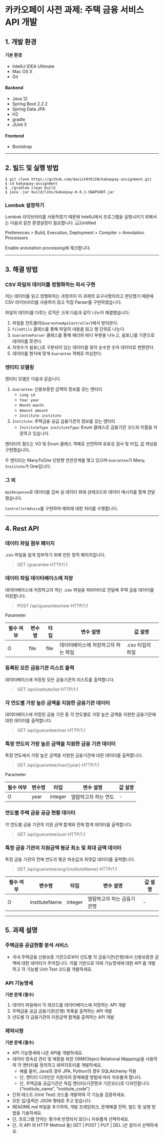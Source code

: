 # 카카오페이 사전 과제: 주택 금융 서비스 API 개발

## 1. 개발 환경

#### 기본 환경
* IntelliJ IDEA Ultimate
* Mac OS X
* Git

#### Backend
* Java 12
* Spring Boot 2.2.2
* Spring Data JPA
* H2
* gradle
* JUnit 5

#### Frontend
* Bootstrap

---

## 2. 빌드 및 실행 방법

    $ git clone https://github.com/dasistHYOJIN/kakaopay-assignment.git
    $ cd kakaopay-assignment
    $ ./gradlew clean build
    $ java -jar build/libs/kakaopay-0.0.1-SNAPSHOT.jar

### Lombok 설정하기
Lombok 라이브러리를 사용하였기 때문에 IntelliJ에서 프로그램을 실행시키기 위해서는 다음과 같은 환경설정이 필요합니다.
![Untitled](https://user-images.githubusercontent.com/25656510/70863387-0ef3df00-1f8b-11ea-94c7-42c1249de068.png)

Preferences > Build, Execution, Deployment > Compiler > Annotation Processors

Enable annotation processing에 체크합니다.

---

## 3. 해결 방법
### CSV 파일의 데이터를 정형화하는 파서 구현
저는 데이터를 읽고 정형화하는 과정까지 이 과제의 요구사항이라고 판단했기 때문에 CSV 라이브러리를 사용하지 않고 직접 Parser를 구현하였습니다.

파일의 데이터를 다루는 로직은 크게 다음과 같이 나누어 해결했습니다.
1. 파일을 컨트롤러(`GuaranteeApiController`)에서 받아온다.
2. `FileUtils` 클래스를 통해 파일의 내용을 읽고 행 단위로 나눈다.
3. `GuaranteeParser` 클래스를 통해 헤더와 바디 부분을 나누고, 쉼표(,)를 기준으로 데이터를 쪼갠다.
4. 자릿수가 쉼표(,)로 구분되어 있는 데이터를 찾아 순수한 숫자 데이터로 변환한다.
5. 데이터를 형식에 맞게 `Guarantee` 객체로 파싱한다.

### 엔티티 모델링
엔티티 모델은 다음과 같습니다.
1. `Guarantee`: 신용보증한 금액의 정보를 갖는 엔티티
    * `Long id`
    * `Year year`
    * `Month month`
    * `Amount amount`
    * `Institute institute`
2. `Institute`: 주택금융 공급 금융기관의 정보를 갖는 엔티티
    * `InstituteType instituteType`: Enum 클래스로 금융기관 코드와 이름을 저장하고 있습니다.

엔티티의 필드는 VO 및 Enum 클래스 객체로 선언하여 유효성 검사 및 타입, 값 캐싱을 구현했습니다.

두 엔티티는 ManyToOne 단방향 연관관계를 맺고 있으며 `Guarantee`가 Many, `Institute`가 One입니다.

### 그 외
`ApiResponse`로 데이터를 감싸 실 데이터 외에 상태코드와 데이터 메시지를 함께 전달했습니다.

`ControllerAdvice`를 구현하여 예외에 대한 처리를 수행합니다.

---

## 4. Rest API

### 데이터 파일 첨부 페이지
.csv 파일을 쉽게 첨부하기 위해 만든 정적 페이지입니다.

> GET /guarantee  HTTP/1.1

### 데이터 파일 데이터베이스에 저장
데이터베이스에 저장하고자 하는 .csv 파일을 파라미터로 전달해 주택 금융 데이터를 저장합니다.

> POST /api/guarantee/new  HTTP/1.1

Parameter

|필수 여부|변수명|타입|변수 설명|값 설명|
|---|---|---|---|---|
|O|file|file|데이터베이스에 저장하고자 하는 파일|.csv 타입의 파일|

### 등록된 모든 금융기관 리스트 출력
데이터베이스에 저장된 모든 금융기관의 리스트를 출력합니다.

> GET /api/institute/list HTTP/1.1

### 각 연도별 가장 높은 금액을 지원한 금융기관 데이터
데이터베이스에 저장된 금융 기관 중 각 연도별로 가장 높은 금액을 지원한 금융기관에 대한 데이터를 출력합니다.

> GET /api/guarantee/max HTTP/1.1

### 특정 연도의 가장 높은 금액을 지원한 금융 기관 데이터
특정 연도에서 가장 높은 금액을 지원한 금융기관에 대한 데이터를 출력합니다.

> GET /api/guarantee/max/{year} HTTP/1.1

Parameter

|필수 여부|변수명|타입|변수 설명|값 설명|
|---|---|---|---|---|
|O|year|integer|열람하고자 하는 연도|-|

### 연도별 주택 금융 공급 현황 데이터
각 연도별 금융 기관의 지원 금액 합계와 전체 합계 데이터를 출력합니다.

> GET /api/guarantee/sum HTTP/1.1

### 특정 금융 기관의 지원금액 평균 최소 및 최대 금액 데이터
특정 금융 기관의 전체 연도의 평균 최솟값과 최댓값 데이터를 출력합니다.

> GET /api/guarantee/avg/{instituteName} HTTP/1.1

|필수 여부|변수명|타입|변수 설명|값 설명|
|---|---|---|---|---|
|O|instituteName|integer|열람하고자 하는 금융기관명|-|

---

## 5. 과제 설명
### 주택금융 공급현황 분석 서비스
* 국내 주택금융 신용보증 기관으로부터 년도별 각 금융기관(은행)에서 신용보증한 금액에 대한 데이터가 주어집니다. 이를 기반으로 아래 기능명세에 대한 API 를 개발하고 각 기능별 Unit Test 코드를 개발하세요.

### API 기능명세
**기본 문제 (필수)**
1. 데이터 파일에서 각 레코드를 데이터베이스에 저장하는 API 개발
2. 주택금융 공급 금융기관(은행) 목록을 출력하는 API 개발
3. 년도별 각 금융기관의 지원금액 합계를 출력하는 API 개발

### 제약사항
**기본 문제 (필수)**
* API 기능명세에 나온 API를 개발하세요.
* 데이터 영속성 관리 및 매핑을 위한 ORM(Object Relational Mapping)을 사용하여 각 엔티티를 정의하고 레퍼지토리를 개발하세요.
    * 예를 들어, Java의 경우 JPA, Python의 경우 SQLAlchemy 적용
    * 단, 엔티티 디자인은 지원자의 문제해결 방법에 따라 자유롭게 합니다.
    * 단, 주택금융 공급기관은 독립 엔티티(기관명과 기관코드)로 디자인합니다.
    {“institute_name”, “institute_code”}
* 단위 테스트 (Unit Test) 코드를 개발하여 각 기능을 검증하세요.
* 모든 입/출력은 JSON 형태로 주고 받습니다.
* README.md 파일을 추가하여, 개발 프레임워크, 문제해결 전략, 빌드 및 실행 방법을 기술하세요.
* 단, 프로그램 언어는 평가에 반영되지 않으니 자유롭게 선택하세요.
* 단, 각 API 의 HTTP Method 들( GET | POST | PUT | DEL )은 알아서 선택하세요.
